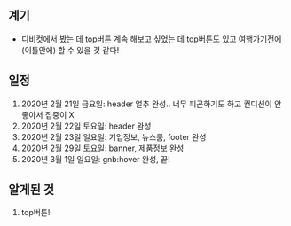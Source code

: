## 계기
  - 디비컷에서 봤는 데 top버튼 계속 해보고 싶었는 데 top버튼도 있고 여행가기전에(이틀안에) 할 수 있을 것 같다!

## 일정
  1. 2020년 2월 21일 금요일: header 얼추 완성.. 너무 피곤하기도 하고 컨디션이 안좋아서 집중이 X
  2. 2020년 2월 22일 토요일: header 완성
  3. 2020년 2월 23일 일요일: 기업정보, 뉴스룸, footer 완성
  4. 2020년 2월 29일 토요일: banner, 제품정보 완성
  5. 2020년 3월 1일 일요일: gnb:hover 완성, 끝!

## 알게된 것
  1. top버튼!